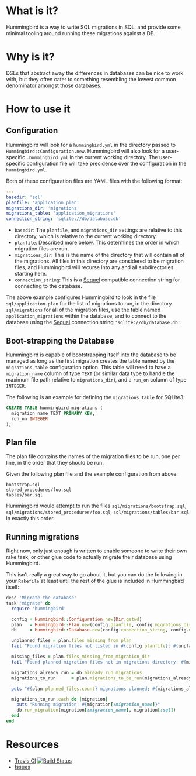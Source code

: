 # What is it?

Hummingbird is a way to write SQL migrations in SQL, and provide
some minimal tooling around running these migrations against a DB.

# Why is it?

DSLs that abstract away the differences in databases can be nice to
work with, but they often cater to something resembling the lowest
common denominator amongst those databases.

# How to use it

## Configuration

Hummingbird will look for a `hummingbird.yml` in the directory passed
to `Hummingbird::Configuration.new`.  Hummingbird will also look for a
user-specific `.hummingbird.yml` in the current working directory.
The user-specific configuration file will take precidence over the
configuration in the `hummingbird.yml`.

Both of these configuration files are YAML files with the following
format:

```YAML
---
basedir: 'sql'
planfile: 'application.plan'
migrations_dir: 'migrations'
migrations_table: 'application_migrations'
connection_string: 'sqlite://db/database.db'
```

* `basedir`: The `planfile`, and `migrations_dir` settings are relative
  to this directory, which is relative to the current working
  directory.
* `planfile`: Described more below. This determines the order in which
  migration files are run.
* `migrations_dir`: This is the name of the directory that will
  contain all of the migrations.  All files in this directory are
  considered to be migration files, and Hummingbird will recurse into
  any and all subdirectories starting here.
* `connection_string`: This is a [Sequel][] compatible connection
  string for connecting to the database.

The above example configures Hummingbird to look in the file
`sql/application.plan` for the list of migrations to run, in the
directory `sql/migrations` for all of the migration files, use the
table named `application_migrations` within the database, and to
connect to the database using the [Sequel][] connection string `'sqlite://db/database.db'`.

## Boot-strapping the Database

Hummingbird is capable of bootstrapping itself into the database to be
managed as long as the first migration creates the table named by the
`migrations_table` configuration option.  This table will need to have
a `migration_name` column of type `TEXT` (or similar data type to
handle the maximum file path relative to `migrations_dir`), and a
`run_on` column of type `INTEGER`.

The following is an example for defining the `migrations_table` for
SQLite3:

```sql
CREATE TABLE hummingbird_migrations (
  migration_name TEXT PRIMARY KEY,
  run_on INTEGER
);

```

## Plan file

The plan file contains the names of the migration files to be run, one
per line, in the order that they should be run.

Given the following plan file and the example configuration from above:

```
bootstrap.sql
stored_procedures/foo.sql
tables/bar.sql
```

Hummingbird would attempt to run the files
`sql/migrations/bootstrap.sql`,
`sql/migrations/stored_procedures/foo.sql`,
`sql/migrations/tables/bar.sql` in exactly this order.

## Running migrations

Right now, only just enough is written to enable someone to write
their own rake task, or other glue code to actually migrate their
database using Hummingbird.

This isn't really a great way to go about it, but you can do the
following in your `Rakefile` at least until the rest of the glue is
included in Hummingbird itself:

```Ruby
desc 'Migrate the database'
task "migrate" do
  require 'hummingbird'

  config = Hummingbird::Configuration.new(Dir.getwd)
  plan   = Hummingbird::Plan.new(config.planfile, config.migrations_dir)
  db     = Hummingbird::Database.new(config.connection_string, config.migrations_table)

  unplanned_files = plan.files_missing_from_plan
  fail "Found migration files not listed in #{config.planfile}: #{unplanned_files.join(', ')}" unless unplanned_files.empty?

  missing_files = plan.files_missing_from_migration_dir
  fail "Found planned migration files not in migrations directory: #{missing_files.join(', ')}" unless missing_files.empty?

  migrations_already_run = db.already_run_migrations
  migrations_to_run      = plan.migrations_to_be_run(migrations_already_run)

  puts "#{plan.planned_files.count} migrations planned; #{migrations_already_run.count} already run; #{migrations_to_run.count} to run"

  migrations_to_run.each do |migration|
    puts "Running migration: #{migration[:migration_name]}"
    db.run_migration(migration[:migration_name], migration[:sql])
  end
end
```

# Resources

* [Travis CI][travis-ci] [![Build Status](https://secure.travis-ci.org/jhelwig/hummingbird.png?branch=master)](http://travis-ci.org/jhelwig/hummingbird)
* [Issues][issues]

[travis-ci]: http://travis-ci.org "Travis CI"
[issues]: https://github.com/jhelwig/hummingbird/issues "GitHub issues"
[Sequel]: http://sequel.rubyforge.org/ "The Database Toolkit for Ruby"
